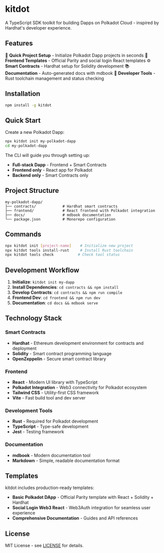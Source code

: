 # kitdot

A TypeScript SDK toolkit for building Dapps on Polkadot Cloud - inspired by Hardhat's developer experience.

## Features

🚀 **Quick Project Setup** - Initialize Polkadot Dapp projects in seconds
🎨 **Frontend Templates** - Official Parity and social login React templates
⚙️ **Smart Contracts** - Hardhat setup for Solidity development
📚 **Documentation** - Auto-generated docs with mdbook
🔧 **Developer Tools** - Rust toolchain management and status checking

## Installation

```bash
npm install -g kitdot
```

## Quick Start

Create a new Polkadot Dapp:

```bash
npx kitdot init my-polkadot-dapp
cd my-polkadot-dapp
```

The CLI will guide you through setting up:

- **Full-stack Dapp** - Frontend + Smart Contracts
- **Frontend only** - React app for Polkadot
- **Backend only** - Smart Contracts only

## Project Structure

```
my-polkadot-dapp/
├── contracts/            # Hardhat smart contracts
├── frontend/             # React frontend with Polkadot integration
├── docs/                 # mdbook documentation
└── package.json          # Monorepo configuration
```

## Commands

```bash
npx kitdot init [project-name]    # Initialize new project
npx kitdot tools install-rust     # Install Rust toolchain
npx kitdot tools check           # Check tool status
```

## Development Workflow

1. **Initialize**: `kitdot init my-dapp`
2. **Install Dependencies**: `cd contracts && npm install`
3. **Develop Contracts**: `cd contracts && npm run compile`
4. **Frontend Dev**: `cd frontend && npm run dev`
5. **Documentation**: `cd docs && mdbook serve`

## Technology Stack

### Smart Contracts

- **Hardhat** - Ethereum development environment for contracts and deployment
- **Solidity** - Smart contract programming language
- **OpenZeppelin** - Secure smart contract library

### Frontend

- **React** - Modern UI library with TypeScript
- **Polkadot Integration** - Web3 connectivity for Polkadot ecosystem
- **Tailwind CSS** - Utility-first CSS framework
- **Vite** - Fast build tool and dev server

### Development Tools

- **Rust** - Required for Polkadot development
- **TypeScript** - Type-safe development
- **Jest** - Testing framework

### Documentation

- **mdbook** - Modern documentation tool
- **Markdown** - Simple, readable documentation format

## Templates

kitdot includes production-ready templates:

- **Basic Polkadot DApp** - Official Parity template with React + Solidity + Hardhat
- **Social Login Web3 React** - Web3Auth integration for seamless user experience
- **Comprehensive Documentation** - Guides and API references

## License

MIT License - see [LICENSE](LICENSE) for details.
